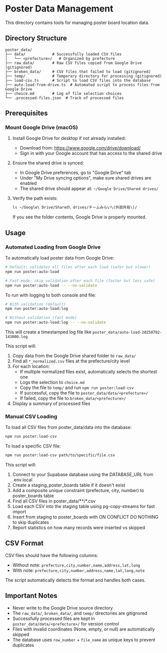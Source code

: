 # Poster Data Management

This directory contains tools for managing poster board location data.

## Directory Structure

```
poster_data/
├── data/            # Successfully loaded CSV files
│   └── <prefecture>/   # Organized by prefecture
├── raw_data/        # Raw CSV files copied from Google Drive (gitignored)
├── broken_data/     # CSV files that failed to load (gitignored)
├── temp/            # Temporary directory for processing (gitignored)
├── load-csv.ts      # Script to load CSV files into the database
├── auto-load-from-drive.ts  # Automated script to process files from Google Drive
├── choice.md        # Log of file selection choices
└── .processed-files.json  # Track of processed files
```

## Prerequisites

### Mount Google Drive (macOS)

1. Install Google Drive for desktop if not already installed:
   - Download from: https://www.google.com/drive/download/
   - Sign in with your Google account that has access to the shared drive

2. Ensure the shared drive is synced:
   - In Google Drive preferences, go to "Google Drive" tab
   - Under "My Drive syncing options", make sure shared drives are enabled
   - The shared drive should appear at: `~/Google Drive/Shared drives/`

3. Verify the path exists:
   ```bash
   ls ~/Google\ Drive/Shared\ drives/チームみらい\(外部共有\)/
   ```

   If you see the folder contents, Google Drive is properly mounted.

## Usage

### Automated Loading from Google Drive

To automatically load poster data from Google Drive:

```bash
# Default: validates all files after each load (safer but slower)
npm run poster:auto-load

# Fast mode: skip validation after each file (faster but less safe)
npm run poster:auto-load -- --no-validate
```

To run with logging to both console and file:

```bash
# With validation (default)
npm run poster:auto-load:log

# Without validation (fast mode)
npm run poster:auto-load:log -- --no-validate
```

This will create a timestamped log file like `poster_data/auto-load-20250702-143000.log`

This script will:
1. Copy data from the Google Drive shared folder to `raw_data/`
2. Find all `*_normalized.csv` files at the prefecture/city level
3. For each location:
   - If multiple normalized files exist, automatically selects the shortest one
   - Logs the selection to `choice.md`
   - Copy the file to `temp/` and run `npm run poster:load-csv`
   - If successful, copy the file to `poster_data/data/<prefecture>/`
   - If failed, copy the file to `broken_data/<prefecture>/`
4. Display a summary of processed files

### Manual CSV Loading

To load all CSV files from poster_data/data into the database:

```bash
npm run poster:load-csv
```

To load a specific CSV file:

```bash
npm run poster:load-csv path/to/specific/file.csv
```

This script will:
1. Connect to your Supabase database using the DATABASE_URL from .env.local
2. Create a staging_poster_boards table if it doesn't exist
3. Add a composite unique constraint (prefecture, city, number) to poster_boards table
4. Find all CSV files in poster_data/**/*.csv
5. Load each CSV into the staging table using pg-copy-streams for fast import
6. Insert from staging to poster_boards with ON CONFLICT DO NOTHING to skip duplicates
7. Report statistics on how many records were inserted vs skipped

## CSV Format

CSV files should have the following columns:
- Without note: `prefecture,city,number,name,address,lat,long`
- With note: `prefecture,city,number,address,name,lat,long,note`

The script automatically detects the format and handles both cases.

## Important Notes

- Never write to the Google Drive source directory
- The `raw_data/`, `broken_data/`, and `temp/` directories are gitignored
- Successfully processed files are kept in `poster_data/data/<prefecture>/` for version control
- Files with invalid coordinates (None, empty, or null) are automatically skipped
- The database uses `row_number` + `file_name` as unique keys to prevent duplicates
